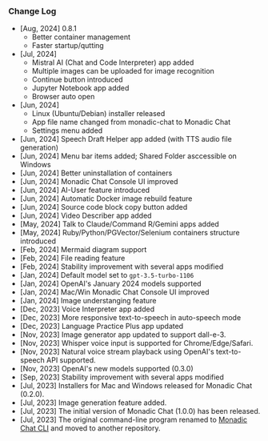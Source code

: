 ### Change Log

  - [Aug, 2024] 0.8.1
      - Better container management
      - Faster startup/qutting
  - [Jul, 2024]
      - Mistral AI (Chat and Code Interpreter) app added
      - Multiple images can be uploaded for image recognition
      - Continue button introduced
      - Jupyter Notebook app added
      - Browser auto open
  - [Jun, 2024]
      - Linux (Ubuntu/Debian) installer released
      - App file name changed from monadic-chat to Monadic Chat
      - Settings menu added
- [Jun, 2024] Speech Draft Helper app added (with TTS audio file generation)
- [Jun, 2024] Menu bar items added; Shared Folder asccessible on Windows
- [Jun, 2024] Better uninstallation of containers
- [Jun, 2024] Monadic Chat Console UI improved
- [Jun, 2024] AI-User feature introduced
- [Jun, 2024] Automatic Docker image rebuild feature
- [Jun, 2024] Source code block copy button added
- [Jun, 2024] Video Describer app added
- [May, 2024] Talk to Claude/Command R/Gemini apps added
- [May, 2024] Ruby/Python/PGVector/Selenium containers structure introduced
- [Feb, 2024] Mermaid diagram support
- [Feb, 2024] File reading feature
- [Feb, 2024] Stability improvement with several apps modified
- [Jan, 2024] Default model set to `gpt-3.5-turbo-1106`
- [Jan, 2024] OpenAI's January 2024 models supported
- [Jan, 2024] Mac/Win Monadic Chat Console UI improved
- [Jan, 2024] Image understanging feature
- [Dec, 2023] Voice Interpreter app added
- [Dec, 2023] More responsive text-to-speech in auto-speech mode
- [Dec, 2023] Language Practice Plus app updated
- [Nov, 2023] Image generator app updated to support dall-e-3.
- [Nov, 2023] Whisper voice input is supported for Chrome/Edge/Safari.
- [Nov, 2023] Natural voice stream playback using OpenAI's text-to-speech API supported.
- [Nov, 2023] OpenAI's new models supported (0.3.0)
- [Sep, 2023] Stability improvement with several apps modified
- [Jul, 2023] Installers for Mac and Windows released for Monadic Chat (0.2.0).
- [Jul, 2023] Image generation feature added.
- [Jul, 2023] The initial version of Monadic Chat (1.0.0) has been released.
- [Jul, 2023] The original command-line program renamed to [Monadic Chat CLI](https://github.com/yohasebe/monadic-chat-cli) and moved to another repository.

